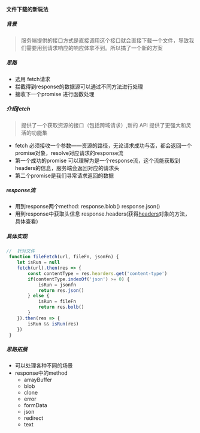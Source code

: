 #### 文件下载的新玩法
##### 背景
> 服务端提供的接口方式是直接调用这个接口就会直接下载一个文件，导致我们需要用到请求响应的响应体拿不到。所以搞了一个新的方案
##### 思路
+ 选用 fetch请求
+ 拦截得到response的数据源可以通过不同方法进行处理
+ 接收下一个promise 进行函数处理
##### 介绍fetch
> 提供了一个获取资源的接口（包括跨域请求）,新的 API 提供了更强大和灵活的功能集
+ fetch 必须接收一个参数——资源的路径，无论请求成功与否，都会返回一个promise对象，resolve对应请求的response流
+ 第一个成功的promise 可以理解为是一个response流，这个流能获取到headers的信息，服务端会返回对应的请求头
+ 第二个promise是我们寻常请求返回的数据
##### response流
+ 用到response两个method: response.blob() response.json() 
+ 用到response中获取头信息 response.headers(获得[headers](https://developer.mozilla.org/zh-CN/docs/Web/API/Headers)对象的方法，具体查看)

##### 具体实现
```js
//  针对文件
 function fileFetch(url, fileFn, jsonFn) {
    let isRun = null
    fetch(url).then(res => {
        const contentType = res.hearders.get('content-type')
        if(contentType.indexOf('json') >= 0) {
            isRun = jsonfn
            return res.json()
        } else {
            isRun = fileFn
            return res.bolb()
        }
    }).then(res => {
        isRun && isRun(res)
    })
 }
```
##### 思路拓展
+ 可以处理各种不同的场景
+ response中的method
    - arrayBuffer
    - blob
    - clone
    - error
    - formData
    - json
    - redirect
    - text
